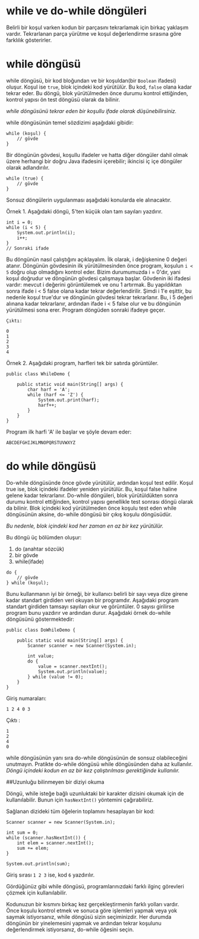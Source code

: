 # while ve do-while döngüleri


Belirli bir koşul varken kodun bir parçasını tekrarlamak için birkaç yaklaşım vardır. 
Tekrarlanan parça yürütme ve koşul değerlendirme sırasına göre farklılık gösterirler.

# while döngüsü

while döngüsü, bir kod bloğundan ve bir koşuldan(bir ```Boolean``` ifadesi) oluşur. Koşul ise ```true```, blok içindeki kod yürütülür. 
Bu kod, ```false``` olana kadar tekrar eder. Bu döngü, blok yürütülmeden önce durumu kontrol ettiğinden, kontrol yapısı ön test döngüsü olarak da bilinir. 

*while döngüsünü tekrar eden bir koşullu ifade olarak düşünebilirsiniz.*

while döngüsünün temel sözdizimi aşağıdaki gibidir:
```
while (koşul) {
    // gövde
}
```
Bir döngünün gövdesi, koşullu ifadeler ve hatta diğer döngüler dahil olmak üzere herhangi bir doğru Java ifadesini içerebilir; 
ikincisi iç içe döngüler olarak adlandırılır.
```
while (true) {
    // gövde
}
```
Sonsuz döngülerin uygulanması aşağıdaki konularda ele alınacaktır.

Örnek 1. Aşağıdaki döngü, 5'ten küçük olan tam sayıları yazdırır.
```
int i = 0;
while (i < 5) {
    System.out.println(i);
    i++;
}
// Sonraki ifade
```
Bu döngünün nasıl çalıştığını açıklayalım. İlk olarak, i değişkenine 0 değeri atanır. 
Döngünün gövdesinin ilk yürütülmesinden önce program, koşulun ```i < 5``` doğru olup olmadığını kontrol eder. 
Bizim durumumuzda i = 0'dır, yani koşul doğrudur ve döngünün gövdesi çalışmaya başlar. 
Gövdenin iki ifadesi vardır: mevcut i değerini görüntülemek ve onu 1 artırmak. 
Bu yapıldıktan sonra ifade i < 5 false olana kadar tekrar değerlendirilir. 
Şimdi i 1'e eşittir, bu nedenle koşul true'dur ve döngünün gövdesi tekrar tekrarlanır. 
Bu, i 5 değeri alınana kadar tekrarlanır, ardından ifade i < 5 false olur ve bu döngünün yürütülmesi sona erer. Program döngüden sonraki ifadeye geçer.
```
Çıktı:

0
1
2
3
4
```
Örnek 2. Aşağıdaki program, harfleri tek bir satırda görüntüler.
```
public class WhileDemo {

    public static void main(String[] args) {
        char harf = 'A';
        while (harf <= 'Z') {
            System.out.print(harf);
            harf++;
        }
    }
}
```
Program ilk harfi 'A' ile başlar ve şöyle devam eder:
```
ABCDEFGHIJKLMNOPQRSTUVWXYZ
```
# do while döngüsü

Do-while döngüsünde önce gövde yürütülür, ardından koşul test edilir. 
Koşul true ise, blok içindeki ifadeler yeniden yürütülür. Bu, koşul false haline gelene kadar tekrarlanır. 
Do-while döngüleri, blok yürütüldükten sonra durumu kontrol ettiğinden, kontrol yapısı genellikle test sonrası döngü olarak da bilinir. 
Blok içindeki kod yürütülmeden önce koşulu test eden while döngüsünün aksine, do-while döngüsü bir çıkış koşulu döngüsüdür. 

*Bu nedenle, blok içindeki kod her zaman en az bir kez yürütülür.*

Bu döngü üç bölümden oluşur:

1. do (anahtar sözcük)
2. bir gövde
3. while(ifade)
```
do {
    // gövde
} while (koşul);
```
Bunu kullanmanın iyi bir örneği, bir kullanıcı belirli bir sayı veya dize girene kadar standart girdiden veri okuyan bir programdır. 
Aşağıdaki program standart girdiden tamsayı sayıları okur ve görüntüler. 
0 sayısı girilirse program bunu yazdırır ve ardından durur. Aşağıdaki örnek do-while döngüsünü göstermektedir:
```
public class DoWhileDemo {

    public static void main(String[] args) {
        Scanner scanner = new Scanner(System.in);

        int value;
        do {
            value = scanner.nextInt();
            System.out.println(value);
        } while (value != 0);
    }
}
```
Giriş numaraları:
```
1 2 4 0 3
```
Çıktı :
```
1
2
4
0
```
while döngüsünün yanı sıra do-while döngüsünün de sonsuz olabileceğini unutmayın.
Pratikte do-while döngüsü while döngüsünden daha az kullanılır. *Döngü içindeki kodun en az bir kez çalıştırılması gerektiğinde kullanılır.*

##Uzunluğu bilinmeyen bir diziyi okuma

Döngü, while isteğe bağlı uzunluktaki bir karakter dizisini okumak için de kullanılabilir. 
Bunun için ```hasNextInt()``` yöntemini çağırabiliriz.

Sağlanan dizideki tüm öğelerin toplamını hesaplayan bir kod:
```
Scanner scanner = new Scanner(System.in);

int sum = 0;
while (scanner.hasNextInt()) {
    int elem = scanner.nextInt();
    sum += elem;
}

System.out.println(sum);
```
Giriş sırası ```1 2 3``` ise, kod ```6``` yazdırılır.

Gördüğünüz gibi while döngüsü, programlarınızdaki farklı ilginç görevleri çözmek için kullanılabilir.

Kodunuzun bir kısmını birkaç kez gerçekleştirmenin farklı yolları vardır. 
Önce koşulu kontrol etmek ve sonuca göre işlemleri yapmak veya yok saymak istiyorsanız, while döngüsü sizin seçiminizdir. 
Her durumda döngünün bir yinelemesini yapmak ve ardından tekrar koşulunu değerlendirmek istiyorsanız, do-while öğesini seçin. 
